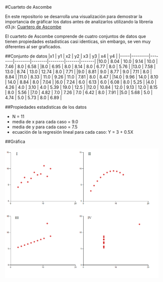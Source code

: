 #Cuarteto de Ascombe

En este repositorio se desarrolla una visualización para demostrar la importancia de gráficar los datos antes de analizarlos utilizando la libreria d3.js: [Cuartero de Ascombe](http://jdash99.github.io/anscombe/)

El cuarteto de Ascombe comprende de cuatro conjuntos de datos que tienen propiedades estadisticas casi identicas, sin embargo, se ven muy diferentes al ser graficados.


##Conjunto de datos
|x1   |   y1    |  x2    |  y2    |  x3    |  y3    |  x4   |  y4   |
|-----|---------|--------|--------|--------|--------|-------|-------|
|10.0 |   8.04  |  10.0  |  9.14  |  10.0  |  7.46  |  8.0  |  6.58 |
|8.0  |   6.95  |  8.0   |  8.14  |  8.0   |  6.77  |  8.0  |  5.76 |
|13.0 |   7.58  |  13.0  |  8.74  |  13.0  |  12.74 |  8.0  |  7.71 |
|9.0  |   8.81  |  9.0   |  8.77  |  9.0   |  7.11  |  8.0  |  8.84 |
|11.0 |   8.33  |  11.0  |  9.26  |  11.0  |  7.81  |  8.0  |  8.47 |
|14.0 |   9.96  |  14.0  |  8.10  |  14.0  |  8.84  |  8.0  |  7.04 |
|6.0  |   7.24  |  6.0   |  6.13  |  6.0   |  6.08  |  8.0  |  5.25 |
|4.0  |   4.26  |  4.0   |  3.10  |  4.0   |  5.39  |  19.0 |  12.5 |
|12.0 |   10.84 |  12.0  |  9.13  |  12.0  |  8.15  |  8.0  |  5.56 |
|7.0  |   4.82  |  7.0   |  7.26  |  7.0   |  6.42  |  8.0  |  7.91 |
|5.0  |   5.68  |  5.0   |  4.74  |  5.0   |  5.73  |  8.0  |  6.89 |

##Propiedades estadisticas de los datos

* N = 11
* media de x para cada caso = 9.0
* media de y para cada caso = 7.5
* ecuación de la regresión lineal para cada caso: Y = 3 + 0.5X

##Gráfica

![anscombe](anscombe.png)
